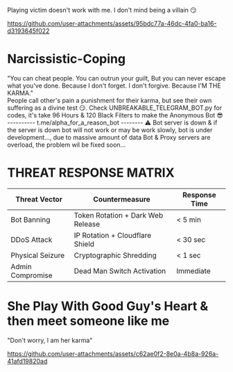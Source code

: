 Playing victim doesn't work with me.
I don't mind being a villain 😏

https://github.com/user-attachments/assets/95bdc77a-46dc-4fa0-ba16-d3193645f022

# Narcissistic-Coping
"You can cheat people. You can outrun your guilt, But you can never escape what you've done. Because I don't forget. I don't forgive. Because I'M THE KARMA."  
People call other's pain a punishment for their karma, but see their own suffering as a divine test 😏. 
Check UNBREAKABLE_TELEGRAM_BOT.py for codes, it's take 96 Hours & 120 Black Filters to make the Anonymous Bot 😎
---------- t.me/alpha_for_a_reason_bot -------- ⚠️ Bot server is down & if the server is down bot will not work or may be work slowly, bot is under development..., due to massive amount of data Bot & Proxy servers are overload, the problem wil be fixed soon...


# **THREAT RESPONSE MATRIX**  
| Threat Vector          | Countermeasure                     | Response Time |  
|------------------------|------------------------------------|---------------|  
| Bot Banning            | Token Rotation + Dark Web Release  | < 5 min       |  
| DDoS Attack            | IP Rotation + Cloudflare Shield    | < 30 sec      |  
| Physical Seizure       | Cryptographic Shredding            | < 1 sec       |  
| Admin Compromise       | Dead Man Switch Activation         | Immediate     |


# She Play With Good Guy's Heart & then meet someone like me
"Don't worry, l am her karma"

https://github.com/user-attachments/assets/c62ae0f2-8e0a-4b8a-926a-41afd19820ad
